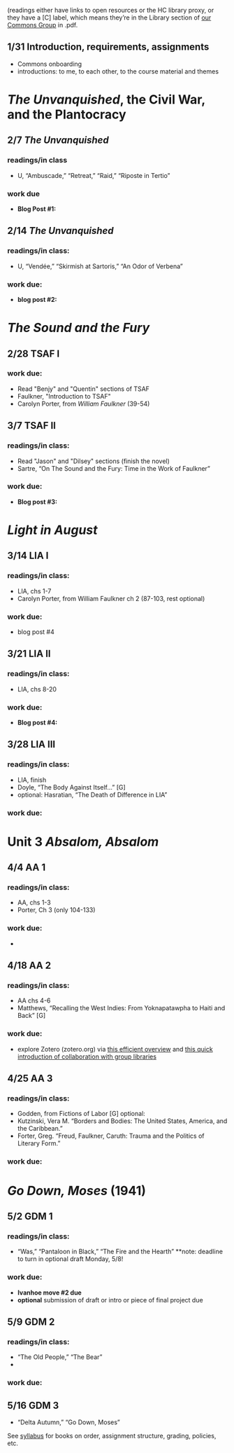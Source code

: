 (readings either have links to open resources or the HC library proxy, or they have a [C] label, which means they’re in the Library section of [our Commons Group](https://commons.gc.cuny.edu/groups/engl-784-willam-faulkner/) in .pdf.

## 1/31    Introduction, requirements, assignments 
* Commons onboarding
* introductions: to me, to each other, to the course material and themes                                                                                                                                                                                                                                                                                                                                                                                                                                                                                                                                                                                                                                                                                                                                                                                                                                                                                                                                                                                                                                               

# *The Unvanquished*, the Civil War, and the Plantocracy                                                                                                                                                                                                                                                                                                                                                                                                                                                                                                                                                                                                                                                                                                                                                                                                                                                                                                                                                                                                                                                                                                       
         
## 2/7 *The Unvanquished*
### readings/in class   
* U, “Ambuscade,” “Retreat,” “Raid,” “Riposte in Tertio”

### work due
* **Blog Post #1:**                                                                                                                                                                                                                                                                                           
 
## 2/14 *The Unvanquished* 
### readings/in class:
* U, “Vendée,” “Skirmish at Sartoris,” “An Odor of Verbena”
### work due:
*  **blog post #2:** 

# *The Sound and the Fury*
                                                                                                                                                                                                                                                                                                                                                                                                                                                                                                                                                                                                                                                                                                                                                                                                                                                                                                                                                                       
## 2/28 TSAF I

### work due:
* Read "Benjy" and "Quentin" sections of TSAF
* Faulkner, "Introduction to TSAF"
* Carolyn Porter, from *William Faulkner* (39-54)
                                                                                                                                                                                                                                                                                                                                                                                                                                                                                                                                                                                                                                                                                                                                                                                                                                                                                                                                                                                                                                                                                                                                

## 3/7 TSAF II
### readings/in class:
* Read "Jason" and "Dilsey" sections (finish the novel)
* Sartre, “On The Sound and the Fury: Time in the Work of Faulkner”                                                                                                                                                                                                                                                                                                                                                                                                     

### work due:
* **Blog post #3:** 

# *Light in August*                                                              
## 3/14    LIA I
### readings/in class:
* LIA, chs 1-7
* Carolyn Porter, from William Faulkner ch 2 (87-103, rest optional)

### work due:
* blog post #4
  
## 3/21 LIA II
### readings/in class:   
* LIA, chs 8-20                                                 

### work due: 
* **Blog post #4:** 
                                                                                                 
## 3/28 LIA III
### readings/in class:   
* LIA, finish
* Doyle, “The Body Against Itself…” [G]
* optional: Hasratian, “The Death of Difference in LIA”
### work due:


# Unit 3 *Absalom, Absalom*   
## 4/4 AA 1
### readings/in class:   
* AA, chs 1-3
* Porter, Ch 3 (only 104-133)

### work due:
* 
                                                                                                                                          
                                                                                                                                                                                                                                                                                                                                                                                                                                                                                                                                                                                                                                                                                                                                                                                                                                                                                                                                                                                                                                                                                                         
## 4/18 AA 2
### readings/in class:
* AA chs 4-6
* Matthews, “Recalling the West Indies: From Yoknapatawpha to Haiti and Back” [G]


### work due:
* explore Zotero (zotero.org) via [this efficient overview](https://www.youtube.com/watch?v=Iq7V2X5x2Pk) and [this quick introduction of collaboration with group libraries](https://www.zotero.org/groups/)

                                                                                                              
## 4/25  AA 3
### readings/in class: 
* Godden, from Fictions of Labor [G]
optional: 
* Kutzinski, Vera M. “Borders and Bodies: The United States, America, and the Caribbean.” 
* Forter, Greg. “Freud, Faulkner, Caruth: Trauma and the Politics of Literary Form.”

### work due:

# *Go Down, Moses* (1941)
## 5/2    GDM 1
### readings/in class: 
* “Was,” “Pantaloon in Black,” “The Fire and the Hearth”
**note: deadline to turn in optional draft Monday, 5/8!

### work due:     
* **Ivanhoe move #2 due**
* **optional** submission of draft or intro or piece of final project due
                                                                                                                                            
## 5/9  GDM 2
### readings/in class: 
* “The Old People,” “The Bear”
* 
### work due:

## 5/16 GDM 3   
* “Delta Autumn,” “Go Down, Moses”    

See [syllabus](https://engl784spr23.commons.gc.cuny.edu/syllabus/) for books on order, assignment structure, grading, policies, etc.                                                                                                                                                


